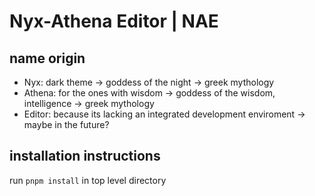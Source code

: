 # Nyx-Athena Editor | NAE

## name origin

- Nyx: dark theme -> goddess of the night -> greek mythology
- Athena: for the ones with wisdom -> goddess of the wisdom, intelligence -> greek mythology
- Editor: because its lacking an integrated development enviroment -> maybe in the future?

## installation instructions

run `pnpm install` in top level directory
